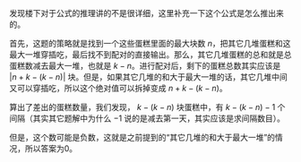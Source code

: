 发现楼下对于公式的推理讲的不是很详细，这里补充一下这个公式是怎么推出来的。

首先，这题的策略就是找到一个这些蛋糕里面的最大块数 $n$，把其它几堆蛋糕和这最大一堆穿插吃，最后找不到配对的直接输出。那么，其它几堆蛋糕的总和就是总蛋糕数减去最大一堆，也就是 $k-n$。进行配对后，剩下的蛋糕总数其实应该是 $|n+k-(k-n)|$ 块。但是，如果其它几堆的和大于最大一堆的话，其它几堆中间又可以穿插吃，所以这个绝对值可以拆掉变成 $n+k-(k-n)$。

算出了差出的蛋糕数量，我们发现， $k-(k-n)$ 块蛋糕中，有 $k-(k-n)-1$ 个间隔（其实其它题解中为什么 $-1$ 说的是减去第一天，其实应该是求间隔数目）。

但是，这个数可能是负数，这就是之前提到的“其它几堆的和大于最大一堆”的情况，所以答案为0。